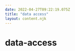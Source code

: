 ```yaml
---
date: 2022-04-27T09:22:19.075Z
title: "data access"
layout: content.njk
---
```

[comment]: <> (这个文件是从 PickerCC 源码中生，不要修改。请使用 "docs:build" 脚本命令生成。)


# data-access